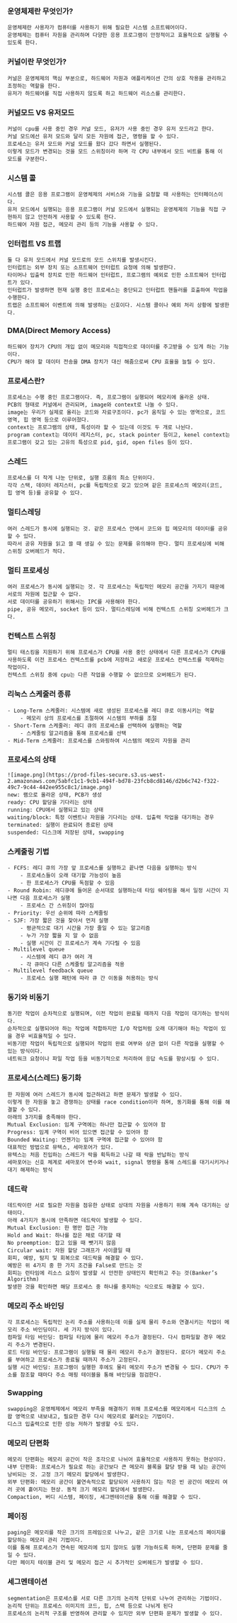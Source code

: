 ### 운영체제란 무엇인가?
    
    운영체제란 사용자가 컴퓨터를 사용하기 위해 필요한 시스템 소프트웨어이다.
    운영체제는 컴퓨터 자원을 관리하며 다양한 응용 프로그램이 안정적이고 효율적으로 실행될 수 있도록 한다.
    
### 커널이란 무엇인가?
    
    커널은 운영체제의 핵심 부분으로, 하드웨어 자원과 애플리케이션 간의 상호 작용을 관리하고 조정하는 역할을 한다.
    유저가 하드웨어를 직접 사용하지 않도록 하고 하드웨어 리소스를 관리한다.
    
### 커널모드 VS 유저모드
    
    커널이 cpu를 사용 중인 경우 커널 모드, 유저가 사용 중인 경우 유저 모드라고 한다.
    커널 모드에선 유저 모드와 달리 모든 자원에 접근, 명령을 할 수 있다.
    프로세스는 유저 모드와 커널 모드를 왔다 갔다 하면서 실행된다.
    이렇게 모드가 변경되는 것을 모드 스위칭이라 하며 각 CPU 내부에서 모드 비트를 통해 이 모드를 구분한다.
    
### 시스템 콜

    시스템 콜은 응용 프로그램이 운영체제의 서비스와 기능을 요청할 때 사용하는 인터페이스이다.
    유저 모드에서 실행되는 응용 프로그램이 커널 모드에서 실행되는 운영체제의 기능을 직접 구현하지 않고 안전하게 사용할 수 있도록 한다.
    하드웨어 자원 접근, 메모리 관리 등의 기능을 사용할 수 있다.
    
### 인터럽트 VS 트랩
    
    둘 다 유저 모드에서 커널 모드로의 모드 스위치를 발생시킨다.
    인터럽트는 외부 장치 또는 소프트웨어 인터럽트 요청에 의해 발생한다.
    타이머나 입출력 장치로 인한 하드웨어 인터럽트, 프로그램의 예외로 인한 소프트웨어 인터럽트가 있다.
    인터럽트가 발생하면 현재 실행 중인 프로세스는 중단되고 인터럽트 핸들러를 호출하여 작업을 수행한다.
    트랩은 소프트웨어 이벤트에 의해 발생하는 신호이다. 시스템 콜이나 예외 처리 상황에 발생한다.
    
### DMA(Direct Memory Access)
    
    하드웨어 장치가 CPU의 개입 없이 메모리와 직접적으로 데이터를 주고받을 수 있게 하는 기능이다.
    CPU가 해야 할 데이터 전송을 DMA 장치가 대신 해줌으로써 CPU 효율을 늘릴 수 있다.
    
### 프로세스란?
    
    프로세스는 수행 중인 프로그램이다. 즉, 프로그램이 실행되어 메모리에 올라온 상태.
    PCB의 형태로 커널에서 관리되며, image와 context로 나눌 수 있다.
    image는 우리가 실제로 올리는 코드와 자료구조이다. pc가 움직일 수 있는 영역으로, 코드 영역, 힙 영역 등으로 이루어졌다.
    context는 프로그램의 상태, 특성이라 할 수 있는데 이것도 두 개로 나뉜다.
    program context는 데이터 레지스터, pc, stack pointer 등이고, kenel context는 프로그램이 갖고 있는 고유의 특성으로 pid, gid, open files 등이 있다.
    
### 스레드
    
    프로세스를 더 작게 나눈 단위로, 실행 흐름의 최소 단위이다.
    각각 스택, 데이터 레지스터, pc를 독립적으로 갖고 있으며 같은 프로세스의 메모리(코드, 힙 영역 등)를 공유할 수 있다.
    
### 멀티스레딩
    
    여러 스레드가 동시에 실행되는 것. 같은 프로세스 안에서 코드와 힙 메모리의 데이터를 공유할 수 있다.
    따라서 공유 자원을 읽고 쓸 때 생길 수 있는 문제를 유의해야 한다. 멀티 프로세싱에 비해 스위칭 오버헤드가 적다.
    
### 멀티 프로세싱
    
    여러 프로세스가 동시에 실행되는 것. 각 프로세스는 독립적인 메모리 공간을 가지기 때문에 서로의 자원에 접근할 수 없다.
    서로 데이터를 공유하기 위해서는 IPC를 사용해야 한다.
    pipe, 공유 메모리, socket 등이 있다. 멀티스레딩에 비해 컨텍스트 스위칭 오버헤드가 크다.
    
### 컨텍스트 스위칭
    
    멀티 태스킹을 지원하기 위해 프로세스가 CPU를 사용 중인 상태에서 다른 프로세스가 CPU를 사용하도록 이전 프로세스 컨텍스트를 pcb에 저장하고 새로운 프로세스 컨텍스트를 적재하는 작업이다.
    컨텍스트 스위칭 중에 cpu는 다른 작업을 수행할 수 없으므로 오버헤드가 된다.
    
### 리눅스 스케줄러 종류
    - Long-Term 스케줄러: 시스템에 새로 생성된 프로세스를 레디 큐로 이동시키는 역할
        - 메모리 상의 프로세스를 조절하여 시스템의 부하를 조절
    - Short-Term 스케줄러: 레디 큐의 프로세스를 선택하여 실행하는 역할
        - 스케줄링 알고리즘을 통해 프로세스를 선택
    - Mid-Term 스케줄러: 프로세스를 스와핑하여 시스템의 메모리 자원을 관리
### 프로세스의 상태
    ![image.png](https://prod-files-secure.s3.us-west-2.amazonaws.com/5abfc1c1-9cb1-494f-bd78-23fcb8cd8146/d2b6c742-f322-49c7-9c44-442ee955c8c1/image.png)
    new: 램으로 올라온 상태, PCB가 생성
    ready: CPU 할당을 기다리는 상태
    running: CPU에서 실행되고 있는 상태
    waiting/block: 특정 이벤트나 자원을 기다리는 상태. 입출력 작업을 대기하는 경우
    terminated: 실행이 완료되어 종료된 상태
    suspended: 디스크에 저장된 상태, swapping
    
### 스케줄링 기법
    - FCFS: 레디 큐의 가장 앞 프로세스를 실행하고 끝나면 다음을 실행하는 방식
        - 프로세스들이 오래 대기할 가능성이 높음
        - 한 프로세스가 CPU를 독점할 수 있음
    - Round Robin: 레디큐에 들어온 순서대로 실행하는데 타임 쉐어링을 해서 일정 시간이 지나면 다음 프로세스가 실행
        - 프로세스 간 스위칭이 많아짐
    - Priority: 우선 순위에 따라 스케줄링
    - SJF: 가장 짧은 것을 찾아서 먼저 실행
        - 평균적으로 대기 시간을 가장 줄일 수 있는 알고리즘
        - 누가 가장 짧을 지 알 수 없음
        - 실행 시간이 긴 프로세스가 계속 기다릴 수 있음
    - Multilevel queue
        - 시스템에 레디 큐가 여러 개
        - 각 큐마다 다른 스케줄링 알고리즘을 적용
    - Multilevel feedback queue
        - 프로세스 실행 패턴에 따라 큐 간 이동을 허용하는 방식
### 동기와 비동기
    
    동기란 작업이 순차적으로 실행되며, 이전 작업이 완료될 때까지 다음 작업이 대기하는 방식이다.
    순차적으로 실행되어야 하는 작업에 적합하지만 I/O 작업처럼 오래 대기해야 하는 작업이 있을 경우 비효율적일 수 있다.
    비동기란 작업이 독립적으로 실행되어 작업의 완료 여부와 상관 없이 다른 작업을 실행할 수 있는 방식이다.
    네트워크 요청이나 파일 작업 등을 비동기적으로 처리하여 응답 속도를 향상시킬 수 있다.
    
### 프로세스(스레드) 동기화
    
    한 자원에 여러 스레드가 동시에 접근하려고 하면 문제가 발생할 수 있다.
    이렇게 한 자원을 놓고 경쟁하는 상태를 race condition이라 하며, 동기화를 통해 이를 해결할 수 있다.
    아래의 3가지를 충족해야 한다.
    Mutual Exclusion: 임계 구역에는 하나만 접근할 수 있어야 함
    Progress: 임계 구역이 비어 있으면 접근할 수 있어야 함
    Bounded Waiting: 언젠가는 임계 구역에 접근할 수 있어야 함
    대표적인 방법으로 뮤텍스, 세마포어가 있다.
    뮤텍스는 처음 진입하는 스레드가 락을 획득하고 나갈 때 락을 반납하는 방식
    세마포어는 신호 체계로 세마포어 변수와 wait, signal 명령을 통해 스레드를 대기시키거나 대기 해제하는 방식
    
### 데드락
    
    데드락이란 서로 필요한 자원을 점유한 상태로 상대의 자원을 사용하기 위해 계속 대기하는 상태이다.
    아래 4가지가 동시에 만족하면 데드락이 발생할 수 있다.
    Mutual Exclusion: 한 명만 접근 가능
    Hold and Wait: 하나를 잡은 채로 대기할 때
    No preemption: 잡고 있을 때 뺏기지 않음
    Circular wait: 자원 할당 그래프가 사이클일 때
    회피, 예방, 탐지 및 회복으로 데드락을 해결할 수 있다.
    예방은 위 4가지 중 한 가지 조건을 False로 만드는 것
    회피는 런타임에 리소스 요청이 발생할 시 안전한 상태인지 확인하고 주는 것(Banker’s Algorithm)
    발생한 것을 확인하면 해당 프로세스 중 하나를 중지하는 식으로도 해결할 수 있다.

### 메모리 주소 바인딩

    각 프로세스는 독립적인 논리 주소를 사용하는데 이를 실제 물리 주소와 연결시키는 작업이 메모리 주소 바인딩이다. 세 가지 방식이 있다.
    컴파일 타임 바인딩: 컴파일 타임에 물리 메모리 주소가 결정된다. 다시 컴파일할 경우 메모리 주소가 변경된다.
    로드 타임 바인딩: 프로그램이 실행될 때 물리 메모리 주소가 결정된다. 로더가 메모리 주소를 부여하고 프로세스가 종료될 때까지 주소가 고정된다.
    실행 시간 바인딩: 프로그램이 실행한 후에도 물리 메모리 주소가 변경될 수 있다. CPU가 주소를 참조할 때마다 주소 매핑 테이블을 통해 바인딩을 점검한다.
    
### Swapping

    swapping은 운영체제에서 메모리 부족을 해결하기 위해 프로세스를 메모리에서 디스크의 스왑 영역으로 내보내고, 필요한 경우 다시 메모리로 불러오는 기법이다.
    디스크 입출력으로 인한 성능 저하가 발생할 수도 있다.
    
### 메모리 단편화
    
    메모리 단편화는 메모리 공간이 작은 조각으로 나뉘어 효율적으로 사용하지 못하는 현상이다.
    내부 단편화: 프로세스가 필요로 하는 공간보다 큰 메모리 블록을 할당 받을 때 남는 공간이 낭비되는 것. 고정 크기 메모리 할당에서 발생한다.
    외부 단편화: 메모리 공간이 불연속적으로 할당되어 사용하지 않는 작은 빈 공간이 메모리 여러 곳에 흩어지는 현상. 동적 크기 메모리 할당에서 발생한다.
    Compaction, 버디 시스템, 페이징, 세그멘테이션을 통해 이를 해결할 수 있다.
    
### 페이징
    
    paging은 메모리를 작은 크기의 프레임으로 나누고, 같은 크기로 나눈 프로세스의 페이지를 할당하는 메모리 관리 기법이다.
    이를 통해 프로세스가 연속된 메모리에 있지 않아도 실행 가능하도록 하며, 단편화 문제를 줄일 수 있다.
    다만 페이지 테이블 관리 및 메모리 접근 시 추가적인 오버헤드가 발생할 수 있다.
    
### 세그멘테이션
    
    segmentation은 프로세스를 서로 다른 크기의 논리적 단위로 나누어 관리하는 기법이다.
    논리적 단위는 프로세스 이미지의 코드, 힙, 스택 등으로 나뉘게 된다
    프로세스의 논리적 구조를 반영하여 관리할 수 있지만 외부 단편화 문제가 발생할 수 있다.
